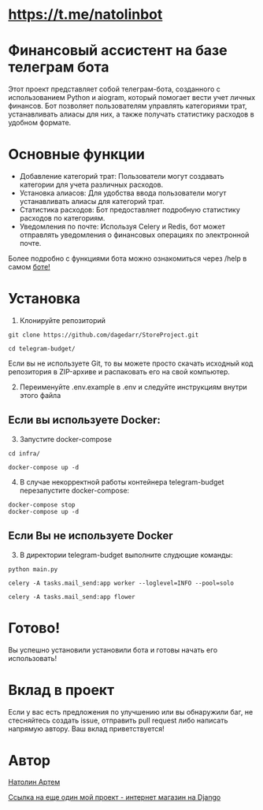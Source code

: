 # https://t.me/natolinbot

# Финансовый ассистент на базе телеграм бота

Этот проект представляет собой телеграм-бота, созданного с использованием Python и aiogram, который помогает вести учет личных финансов. Бот позволяет пользователям управлять категориями трат, устанавливать алиасы для них, а также получать статистику расходов в удобном формате.

# Основные функции
- Добавление категорий трат: Пользователи могут создавать категории для учета различных расходов.
- Установка алиасов: Для удобства ввода пользователи могут устанавливать алиасы для категорий трат.
- Статистика расходов: Бот предоставляет подробную статистику расходов по категориям.
- Уведомления по почте: Используя Celery и Redis, бот может отправлять уведомления о финансовых операциях по электронной почте.

Более подробно с функциями бота можно ознакомиться через /help в самом [боте!](https://t.me/natolinbot)

# Установка

1. Клонируйте репозиторий
```
git clone https://github.com/dagedarr/StoreProject.git

cd telegram-budget/
```
Если вы не используете Git, то вы можете просто скачать исходный код репозитория в ZIP-архиве и распаковать его на свой компьютер.

2. Переименуйте .env.example в .env и следуйте инструкциям внутри этого файла

## Если вы используете Docker:

3. Запустите docker-compose

```
cd infra/

docker-compose up -d
```
4. В случае некорректной работы контейнера telegram-budget перезапустите docker-compose:

```
docker-compose stop
docker-compose up -d
```

## Если Вы не используете Docker

3. В директории telegram-budget выполните слудющие команды:

```
python main.py

celery -A tasks.mail_send:app worker --loglevel=INFO --pool=solo

celery -A tasks.mail_send:app flower
```

# Готово!
Вы успешно установили установили бота и готовы начать его использовать!

# Вклад в проект
Если у вас есть предложения по улучшению или вы обнаружили баг, не стесняйтесь создать issue, отправить pull request либо написать напрямую автору. Ваш вклад приветствуется!

# Автор
[Натолин Артем](https://github.com/dagedarr)

[Ссылка на еще один мой проект - интернет магазин на Django](https://github.com/dagedarr/StoreProject) 